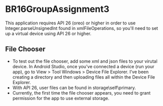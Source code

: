 # BR16GroupAssignment3
This application requires API 26 (oreo) or higher in order to use Integer.parseUnsignedInt found in xmlFileOperations, so you'll need to set up a virtual device using API 26 or higher.

## File Chooser
- To test out the file chooser, add some xml and json files to your virutal device. In Android Studio, once you've connected a device (run your app), go to View > Tool Windows > Device File Explorer. I've been creating a directory and then uploading files all within the Device File Explorer.
- With API 26, user files can be found in storage\self\primary\.
- Currently, the first time the file chooser appears, you need to grant permission for the app to use external storage.
